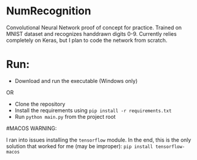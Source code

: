 # NumRecognition
Convolutional Neural Network proof of concept for practice. Trained on MNIST dataset and recognizes handdrawn digits 0-9. Currently relies completely on Keras, but I plan to code the network from scratch.

# Run:
* Download and run the executable (Windows only)

OR

* Clone the repository
* Install the requirements using `pip install -r requirements.txt`
* Run `python main.py` from the project root


#MACOS WARNING: 

I ran into issues installing the `tensorflow` module. In the end, this is the only solution that worked for me (may be improper): `pip install tensorflow-macos`
